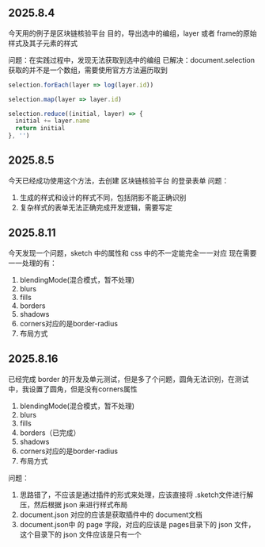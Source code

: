 


## 2025.8.4
今天用的例子是区块链核验平台
目的，导出选中的编组，layer 或者 frame的原始样式及其子元素的样式

问题：在实践过程中，发现无法获取到选中的编组
已解决：document.selection获取的并不是一个数组，需要使用官方方法遍历取到
```js
selection.forEach(layer => log(layer.id))

selection.map(layer => layer.id)

selection.reduce((initial, layer) => {
  initial += layer.name
  return initial
}, '')
```


## 2025.8.5
今天已经成功使用这个方法，去创建 区块链核验平台 的登录表单
问题：
  1. 生成的样式和设计的样式不同，包括阴影不能正确识别
  2. 复杂样式的表单无法正确完成开发逻辑，需要写定

## 2025.8.11
今天发现一个问题，sketch 中的属性和 css 中的不一定能完全一一对应
现在需要一一处理的有：
1. blendingMode(混合模式，暂不处理)
2. blurs
3. fills
4. borders
5. shadows
6. corners对应的是border-radius
7. 布局方式

## 2025.8.16
已经完成 border 的开发及单元测试，但是多了个问题，圆角无法识别，在测试中，我设置了圆角，但是没有corners属性
1. blendingMode(混合模式，暂不处理)
2. blurs
3. fills
4. borders（已完成）
5. shadows
6. corners对应的是border-radius
7. 布局方式

问题：
1. 思路错了，不应该是通过插件的形式来处理，应该直接将 .sketch文件进行解压，然后根据 json 来进行样式布局
2. document.json 对应的应该是获取插件中的 document文档
3. document.json中 的 page 字段，对应的应该是 pages目录下的 json 文件，这个目录下的 json 文件应该是只有一个

